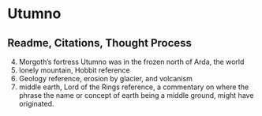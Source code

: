 # Utumno
## Readme, Citations, Thought Process

4. 	Morgoth’s fortress Utumno was in the frozen north of Arda, the world
5.	lonely mountain, Hobbit reference
6.	Geology reference, erosion by glacier, and volcanism
7.	middle earth, Lord of the Rings reference, a commentary on where the phrase the name or concept of earth being a middle ground, might have originated. 



